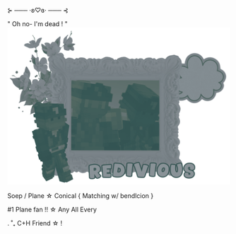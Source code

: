 ⊱ ─── ⋅ʚ♡ɞ⋅ ─── ⊰

" Oh no- I'm dead ! "
![image alt](https://github.com/ThatManyPlanes/ThatManyPlanes/blob/main/Untitled48_20250825200813.png)

Soep / Plane ☆ Conical { Matching w/ bendlcion }

#1 Plane fan !! ☆ Any  All  Every

. ˚₊ C+H Friend ☆ !
